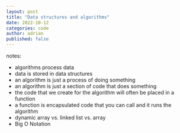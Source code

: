 ```yaml
---
layout: post
title: "Data structures and algorithms"
date: 2022-10-12
categories: code
author: adrian
published: false
---
```


notes:
- algorithms process data
- data is stored in data structures
- an algorithm is just a process of doing something
- an algorithm is just a section of code that does something
- the code that we create for the algorithm will often be placed in a function
- a function is encapsulated code that you can call and it runs the algorithm
- dynamic array vs. linked list vs. array
- Big O Notation

